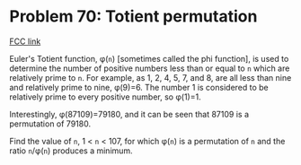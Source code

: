 # Problem 70: Totient permutation

[FCC link](https://www.freecodecamp.org/learn/coding-interview-prep/project-euler/problem-70-totient-permutation)

Euler's Totient function, φ(`n`) \[sometimes called the phi function\], is used
to determine the number of positive numbers less than or equal to `n` which are
relatively prime to `n`. For example, as 1, 2, 4, 5, 7, and 8, are all less than
nine and relatively prime to nine, φ(9)=6. The number 1 is considered to be
relatively prime to every positive number, so φ(1)=1.

Interestingly, φ(87109)=79180, and it can be seen that 87109 is a permutation
of 79180.

Find the value of `n`, 1 < `n` < 107, for which φ(`n`) is a permutation of `n`
and the ratio `n`/φ(`n`) produces a minimum.
